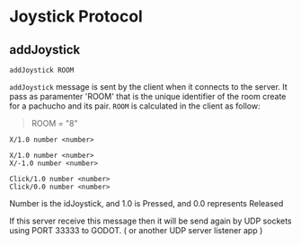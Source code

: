 # Joystick Protocol

## addJoystick

```
addJoystick ROOM
```

`addJoystick` message is sent by the client when it connects to the server. It pass as paramenter 'ROOM' that is the unique identifier of the room create for a pachucho and its pair.
`ROOM` is calculated in the client as follow:

> ROOM = "8"

```
X/1.0 number <number>
```
```
X/1.0 number <number>
X/-1.0 number <number>
```
```
Click/1.0 number <number> 
Click/0.0 number <number>
```
Number is the idJoystick, and 1.0 is Pressed, and 0.0 represents Released

If this server receive this message then it will be send again by UDP sockets using PORT 33333 to GODOT. ( or another UDP server listener app )
